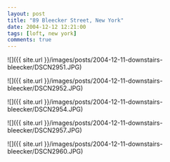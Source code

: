 ```yaml
---
layout: post
title: "89 Bleecker Street, New York"
date: 2004-12-12 12:21:00
tags: [loft, new york]
comments: true
---
```

![]({{ site.url }}/images/posts/2004-12-11-downstairs-bleecker/DSCN2951.JPG)

![]({{ site.url }}/images/posts/2004-12-11-downstairs-bleecker/DSCN2952.JPG)

![]({{ site.url }}/images/posts/2004-12-11-downstairs-bleecker/DSCN2954.JPG)

![]({{ site.url }}/images/posts/2004-12-11-downstairs-bleecker/DSCN2957.JPG)

![]({{ site.url }}/images/posts/2004-12-11-downstairs-bleecker/DSCN2960.JPG)

